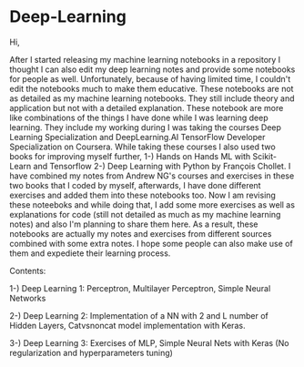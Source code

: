 # Deep-Learning

Hi,

After I started releasing my machine learning notebooks in a repository I thought I can also edit my deep learning notes and provide some notebooks for people as well. Unfortunately, because of having limited time, I couldn't edit the notebooks much to make them educative. These notebooks are not as detailed as my machine learning notebooks. They still include theory and application but not with a detailed explanation. These notebook are more like combinations of the things I have done while I was learning deep learning. They include my working during I was taking the courses Deep Learning Specialization and DeepLearning.AI TensorFlow Developer Specialization on Coursera. While taking these courses I also used two books for improving myself further, 1-) Hands on Hands ML with Scikit-Learn and Tensorflow 
2-) Deep Learning with Python by François Chollet. I have combined my notes from Andrew NG's courses and exercises in these two books that I coded by myself, afterwards, I have done different exercises and added them into these notebooks too. Now I am revising these noteeboks and while doing that, I add some more exercises as well as explanations for code (still not detailed as much as my machine learning notes) and also I'm planning to share them here. As a result, these notebooks are actually my notes and exercises from different sources combined with some extra notes. I hope some people can also make use of them and expediete their learning process.

Contents:

1-) Deep Learning 1: Perceptron, Multilayer Perceptron, Simple Neural Networks

2-) Deep Learning 2: Implementation of a NN with 2 and L number of Hidden Layers, Catvsnoncat model implementation with Keras.

3-) Deep Learning 3: Exercises of MLP, Simple Neural Nets with Keras (No regularization and hyperparameters tuning)



